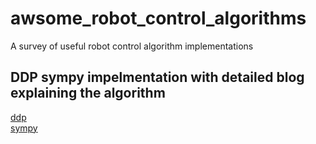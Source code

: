 # awsome_robot_control_algorithms
A survey of useful robot control algorithm implementations

## DDP sympy impelmentation with detailed blog explaining the algorithm
[ddp](https://github.com/imgeorgiev/ddp/tree/main)  
[sympy](https://github.com/sympy/sympy)  
